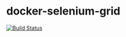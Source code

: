 # docker-selenium-grid

[![Build Status](https://travis-ci.org/radioberry/docker-selenium-grid.svg?branch=master)](https://travis-ci.org/radioberry/docker-selenium-grid)
